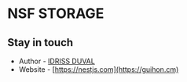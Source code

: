 # NSF STORAGE

## Stay in touch

- Author - [IDRISS DUVAL](https://guihon.cm)
- Website - [https://nestjs.com](https://guihon.cm)

